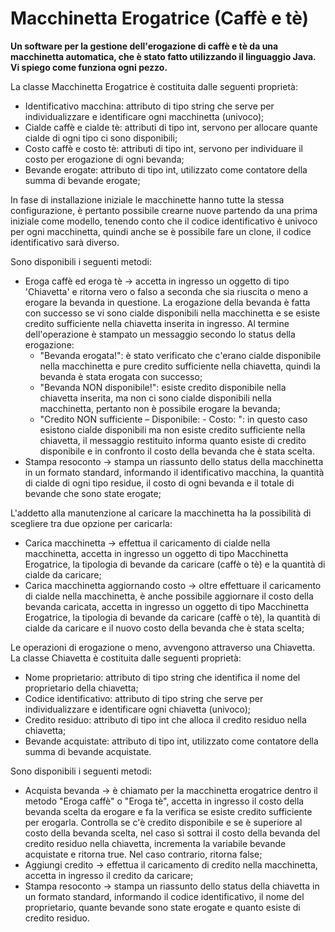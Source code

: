 <h1> Macchinetta Erogatrice (Caffè e tè) </h1>

  <p>
    <strong> Un software per la gestione dell'erogazione di caffè e tè da una macchinetta automatica, che è stato fatto utilizzando il linguaggio Java. Vi spiego come funziona ogni pezzo. </strong>
  </p>
  
<div>
  <p> La classe Macchinetta Erogatrice è costituita dalle seguenti proprietà: </p>
  <ul>
    <li> Identificativo macchina: attributo di tipo string che serve per individualizzare e identificare ogni macchinetta (univoco); </li>
    <li> Cialde caffè e cialde tè: attributi di tipo int, servono per allocare quante cialde di ogni tipo ci sono disponibili; </li>
    <li> Costo caffè e costo tè: attributi di tipo int, servono per individuare il costo per erogazione di ogni bevanda; </li>
    <li> Bevande erogate: attributo di tipo int, utilizzato come contatore della summa di bevande erogate; </li>
  </ul>
</div>

  <p> 
    In fase di installazione iniziale le macchinette hanno tutte la stessa configurazione, è pertanto possibile crearne nuove partendo da una prima iniziale come modello, tenendo conto che il codice 
    identificativo è univoco per ogni macchinetta, quindi anche se è possibile fare un clone, il codice identificativo sarà diverso. </strong>
  </p>

<div>
  <p> Sono disponibili i seguenti metodi: </p>
  <ul>
    <li> Eroga caffè ed eroga tè → accetta in ingresso un oggetto di tipo 'Chiavetta' e ritorna vero o falso a seconda che sia riuscita o meno a erogare la bevanda in questione. La erogazione della bevanda è 
      fatta con successo se vi sono cialde disponibili nella macchinetta e se esiste credito sufficiente nella chiavetta inserita in ingresso. Al termine dell'operazione è stampato un messaggio secondo
    lo status della erogazione:
      <ul>
        <li>"Bevanda erogata!": è stato verificato che c'erano cialde disponibile nella macchinetta e pure credito sufficiente nella chiavetta, quindi la bevanda è stata erogata con successo; </li>
        <li>"Bevanda NON disponibile!": esiste credito disponibile nella chiavetta inserita, ma non ci sono cialde disponibili nella macchinetta, pertanto non è possibile erogare la bevanda; </li>
        <li>"Credito NON sufficiente – Disponibile: <creditoDisponibile> - Costo: <costoBevanda>": in questo caso esistono cialde disponibili ma non esiste credito sufficiente nella chiavetta, il messaggio 
          restituito informa quanto esiste di credito disponibile e in confronto il costo della bevanda che è stata scelta. </li>
      </ul>
    </li>
    <li> Stampa resoconto → stampa un riassunto dello status della macchinetta in un formato standard, informando il identificativo macchina, la quantità di cialde di ogni tipo residue, il costo di ogni bevanda 
      e il totale di bevande che sono state erogate; </li>
  </ul>
  <p> L'addetto alla manutenzione al caricare la macchinetta ha la possibilità di scegliere tra due opzione per caricarla: </p>
    <ul>
      <li> Carica macchinetta → effettua il caricamento di cialde nella macchinetta, accetta in ingresso un oggetto di tipo Macchinetta Erogatrice, la tipologia di bevande da caricare (caffè o tè) e la quantità
        di cialde da caricare; </li>
      <li> Carica macchinetta aggiornando costo → oltre effettuare il caricamento di cialde nella macchinetta, è anche possibile aggiornare il costo della bevanda caricata, accetta in ingresso un oggetto di 
        tipo Macchinetta Erogatrice, la tipologia di bevande da caricare (caffè o tè), la quantità di cialde da caricare e il nuovo costo della bevanda che è stata scelta; </li>
    </ul>
</div>

<div>
  <p> Le operazioni di erogazione o meno, avvengono attraverso una Chiavetta. La classe Chiavetta è costituita dalle seguenti proprietà:</p>
  <ul>
    <li> Nome proprietario: attributo di tipo string che identifica il nome del proprietario della chiavetta; </li>
    <li> Codice identificativo: attributo di tipo string che serve per individualizzare e identificare ogni chiavetta (univoco); </li>
    <li> Credito residuo: attributo di tipo int che alloca il credito residuo nella chiavetta; </li>
    <li> Bevande acquistate: attributo di tipo int, utilizzato come contatore della summa di bevande acquistate. </li>
  </ul>
  <p> Sono disponibili i seguenti metodi: </p>
  <ul>
    <li> Acquista bevanda → è chiamato per la macchinetta erogatrice dentro il metodo "Eroga caffè" o "Eroga tè", accetta in ingresso il costo della bevanda scelta da erogare e fa la verifica se esiste credito
    sufficiente per erogarla. Controlla se c'è credito disponibile e se è superiore al costo della bevanda scelta, nel caso sì sottrai il costo della bevanda del credito residuo nella chiavetta, incrementa 
    la variabile bevande acquistate e ritorna true. Nel caso contrario, ritorna false; </li>
    <li> Aggiungi credito → effettua il caricamento di credito nella macchinetta, accetta in ingresso il credito da caricare; </li>
    <li> Stampa resoconto → stampa un riassunto dello status della chiavetta in un formato standard, informando il codice identificativo, il nome del proprietario, quante bevande sono state erogate e quanto
      esiste di credito residuo. </li>
  </ul>
</div>
